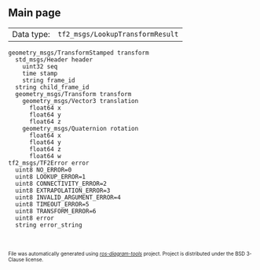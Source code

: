 <!--
File was automatically generated using 'ros-diagram-tools' project.
Project is distributed under the BSD 3-Clause license.
-->

## Main page

|     |     |
| --- | --- |
| Data type: | `tf2_msgs/LookupTransformResult` |

```
geometry_msgs/TransformStamped transform
  std_msgs/Header header
    uint32 seq
    time stamp
    string frame_id
  string child_frame_id
  geometry_msgs/Transform transform
    geometry_msgs/Vector3 translation
      float64 x
      float64 y
      float64 z
    geometry_msgs/Quaternion rotation
      float64 x
      float64 y
      float64 z
      float64 w
tf2_msgs/TF2Error error
  uint8 NO_ERROR=0
  uint8 LOOKUP_ERROR=1
  uint8 CONNECTIVITY_ERROR=2
  uint8 EXTRAPOLATION_ERROR=3
  uint8 INVALID_ARGUMENT_ERROR=4
  uint8 TIMEOUT_ERROR=5
  uint8 TRANSFORM_ERROR=6
  uint8 error
  string error_string


```


</br>
<font size="1">
File was automatically generated using <a href="https://github.com/anetczuk/ros-diagram-tools"><i>ros-diagram-tools</i></a> project.
Project is distributed under the BSD 3-Clause license.
</font>

